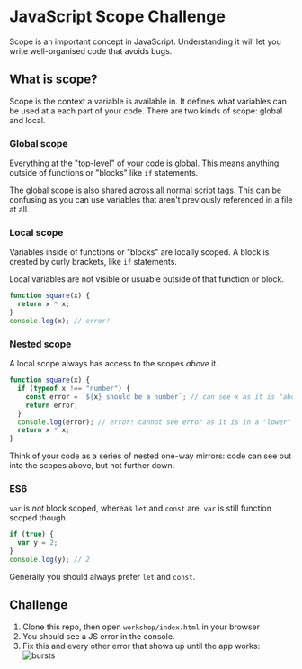 # JavaScript Scope Challenge

Scope is an important concept in JavaScript. Understanding it will let you write well-organised code that avoids bugs.

## What is scope?

Scope is the context a variable is available in. It defines what variables can be used at a each part of your code. There are two kinds of scope: global and local.

### Global scope

Everything at the "top-level" of your code is global. This means anything outside of functions or "blocks" like `if` statements.

The global scope is also shared across all normal script tags. This can be confusing as you can use variables that aren't previously referenced in a file at all.

### Local scope

Variables inside of functions or "blocks" are locally scoped. A block is created by curly brackets, like `if` statements.

Local variables are not visible or usuable outside of that function or block.

```js
function square(x) {
  return x * x;
}
console.log(x); // error!
```

### Nested scope

A local scope always has access to the scopes _above_ it.

```js
function square(x) {
  if (typeof x !== "number") {
    const error = `${x} should be a number`; // can see x as it is "above" this scope
    return error;
  }
  console.log(error); // error! cannot see error as it is in a "lower" scope
  return x * x;
}
```

Think of your code as a series of nested one-way mirrors: code can see out into the scopes above, but not further down.

### ES6

`var` is _not_ block scoped, whereas `let` and `const` are. `var` is still function scoped though.

```js
if (true) {
  var y = 2;
}
console.log(y); // 2
```

Generally you should always prefer `let` and `const`.

## Challenge

1. Clone this repo, then open `workshop/index.html` in your browser
1. You should see a JS error in the console.
1. Fix this and every other error that shows up until the app works:
   ![bursts](https://user-images.githubusercontent.com/9408641/76011766-0a492200-5f0d-11ea-9d20-a8676725255d.gif)
